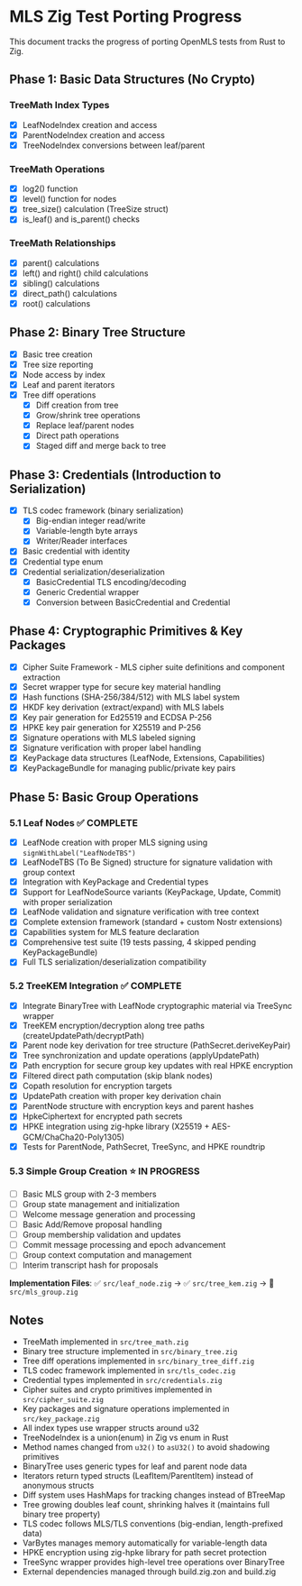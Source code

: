 # MLS Zig Test Porting Progress

This document tracks the progress of porting OpenMLS tests from Rust to Zig.

## Phase 1: Basic Data Structures (No Crypto)

### TreeMath Index Types
- [x] LeafNodeIndex creation and access
- [x] ParentNodeIndex creation and access  
- [x] TreeNodeIndex conversions between leaf/parent

### TreeMath Operations
- [x] log2() function
- [x] level() function for nodes
- [x] tree_size() calculation (TreeSize struct)
- [x] is_leaf() and is_parent() checks

### TreeMath Relationships
- [x] parent() calculations
- [x] left() and right() child calculations
- [x] sibling() calculations
- [x] direct_path() calculations
- [x] root() calculations

## Phase 2: Binary Tree Structure
- [x] Basic tree creation
- [x] Tree size reporting
- [x] Node access by index
- [x] Leaf and parent iterators
- [x] Tree diff operations
  - [x] Diff creation from tree
  - [x] Grow/shrink tree operations
  - [x] Replace leaf/parent nodes
  - [x] Direct path operations
  - [x] Staged diff and merge back to tree

## Phase 3: Credentials (Introduction to Serialization)
- [x] TLS codec framework (binary serialization)
  - [x] Big-endian integer read/write
  - [x] Variable-length byte arrays
  - [x] Writer/Reader interfaces
- [x] Basic credential with identity
- [x] Credential type enum
- [x] Credential serialization/deserialization
  - [x] BasicCredential TLS encoding/decoding
  - [x] Generic Credential wrapper
  - [x] Conversion between BasicCredential and Credential

## Phase 4: Cryptographic Primitives & Key Packages
- [x] Cipher Suite Framework - MLS cipher suite definitions and component extraction
- [x] Secret wrapper type for secure key material handling  
- [x] Hash functions (SHA-256/384/512) with MLS label system
- [x] HKDF key derivation (extract/expand) with MLS labels
- [x] Key pair generation for Ed25519 and ECDSA P-256
- [x] HPKE key pair generation for X25519 and P-256
- [x] Signature operations with MLS labeled signing
- [x] Signature verification with proper label handling
- [x] KeyPackage data structures (LeafNode, Extensions, Capabilities)
- [x] KeyPackageBundle for managing public/private key pairs

## Phase 5: Basic Group Operations

### 5.1 Leaf Nodes ✅ **COMPLETE**
- [x] LeafNode creation with proper MLS signing using `signWithLabel("LeafNodeTBS")`
- [x] LeafNodeTBS (To Be Signed) structure for signature validation with group context
- [x] Integration with KeyPackage and Credential types
- [x] Support for LeafNodeSource variants (KeyPackage, Update, Commit) with proper serialization
- [x] LeafNode validation and signature verification with tree context
- [x] Complete extension framework (standard + custom Nostr extensions)
- [x] Capabilities system for MLS feature declaration
- [x] Comprehensive test suite (19 tests passing, 4 skipped pending KeyPackageBundle)
- [x] Full TLS serialization/deserialization compatibility

### 5.2 TreeKEM Integration ✅ **COMPLETE**
- [x] Integrate BinaryTree with LeafNode cryptographic material via TreeSync wrapper
- [x] TreeKEM encryption/decryption along tree paths (createUpdatePath/decryptPath)
- [x] Parent node key derivation for tree structure (PathSecret.deriveKeyPair)
- [x] Tree synchronization and update operations (applyUpdatePath)
- [x] Path encryption for secure group key updates with real HPKE encryption
- [x] Filtered direct path computation (skip blank nodes)
- [x] Copath resolution for encryption targets
- [x] UpdatePath creation with proper key derivation chain
- [x] ParentNode structure with encryption keys and parent hashes
- [x] HpkeCiphertext for encrypted path secrets
- [x] HPKE integration using zig-hpke library (X25519 + AES-GCM/ChaCha20-Poly1305)
- [x] Tests for ParentNode, PathSecret, TreeSync, and HPKE roundtrip

### 5.3 Simple Group Creation ⭐ **IN PROGRESS**
- [ ] Basic MLS group with 2-3 members
- [ ] Group state management and initialization
- [ ] Welcome message generation and processing
- [ ] Basic Add/Remove proposal handling
- [ ] Group membership validation and updates
- [ ] Commit message processing and epoch advancement
- [ ] Group context computation and management
- [ ] Interim transcript hash for proposals

**Implementation Files**: ✅ `src/leaf_node.zig` → ✅ `src/tree_kem.zig` → 🚧 `src/mls_group.zig`

## Notes
- TreeMath implemented in `src/tree_math.zig`
- Binary tree structure implemented in `src/binary_tree.zig`
- Tree diff operations implemented in `src/binary_tree_diff.zig`
- TLS codec framework implemented in `src/tls_codec.zig`
- Credential types implemented in `src/credentials.zig`
- Cipher suites and crypto primitives implemented in `src/cipher_suite.zig`
- Key packages and signature operations implemented in `src/key_package.zig`
- All index types use wrapper structs around u32
- TreeNodeIndex is a union(enum) in Zig vs enum in Rust
- Method names changed from `u32()` to `asU32()` to avoid shadowing primitives
- BinaryTree uses generic types for leaf and parent node data
- Iterators return typed structs (LeafItem/ParentItem) instead of anonymous structs
- Diff system uses HashMaps for tracking changes instead of BTreeMap
- Tree growing doubles leaf count, shrinking halves it (maintains full binary tree property)
- TLS codec follows MLS/TLS conventions (big-endian, length-prefixed data)
- VarBytes manages memory automatically for variable-length data
- HPKE encryption using zig-hpke library for path secret protection
- TreeSync wrapper provides high-level tree operations over BinaryTree
- External dependencies managed through build.zig.zon and build.zig